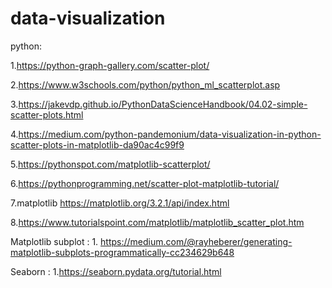 # data-visualization

python:

1.https://python-graph-gallery.com/scatter-plot/

2.https://www.w3schools.com/python/python_ml_scatterplot.asp

3.https://jakevdp.github.io/PythonDataScienceHandbook/04.02-simple-scatter-plots.html

4.https://medium.com/python-pandemonium/data-visualization-in-python-scatter-plots-in-matplotlib-da90ac4c99f9

5.https://pythonspot.com/matplotlib-scatterplot/

6.https://pythonprogramming.net/scatter-plot-matplotlib-tutorial/

7.matplotlib https://matplotlib.org/3.2.1/api/index.html

8.https://www.tutorialspoint.com/matplotlib/matplotlib_scatter_plot.htm


Matplotlib subplot : 1. https://medium.com/@rayheberer/generating-matplotlib-subplots-programmatically-cc234629b648

Seaborn : 1.https://seaborn.pydata.org/tutorial.html
